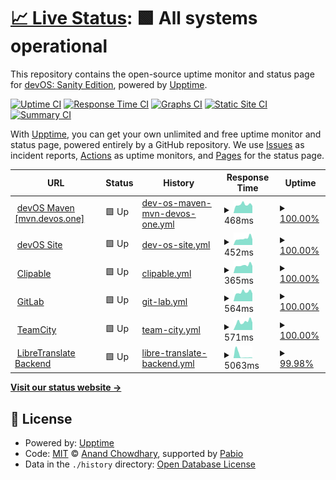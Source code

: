 # [📈 Live Status](https://status.devos.one): <!--live status--> **🟩 All systems operational**

This repository contains the open-source uptime monitor and status page for [devOS: Sanity Edition](devos.one), powered by [Upptime](https://github.com/upptime/upptime).

[![Uptime CI](https://github.com/devOS-Sanity-Edition/upptime/workflows/Uptime%20CI/badge.svg)](https://github.com/devOS-Sanity-Edition/upptime/actions?query=workflow%3A%22Uptime+CI%22)
[![Response Time CI](https://github.com/devOS-Sanity-Edition/upptime/workflows/Response%20Time%20CI/badge.svg)](https://github.com/devOS-Sanity-Edition/upptime/actions?query=workflow%3A%22Response+Time+CI%22)
[![Graphs CI](https://github.com/devOS-Sanity-Edition/upptime/workflows/Graphs%20CI/badge.svg)](https://github.com/devOS-Sanity-Edition/upptime/actions?query=workflow%3A%22Graphs+CI%22)
[![Static Site CI](https://github.com/devOS-Sanity-Edition/upptime/workflows/Static%20Site%20CI/badge.svg)](https://github.com/devOS-Sanity-Edition/upptime/actions?query=workflow%3A%22Static+Site+CI%22)
[![Summary CI](https://github.com/devOS-Sanity-Edition/upptime/workflows/Summary%20CI/badge.svg)](https://github.com/devOS-Sanity-Edition/upptime/actions?query=workflow%3A%22Summary+CI%22)

With [Upptime](https://upptime.js.org), you can get your own unlimited and free uptime monitor and status page, powered entirely by a GitHub repository. We use [Issues](https://github.com/devOS-Sanity-Edition/upptime/issues) as incident reports, [Actions](https://github.com/devOS-Sanity-Edition/upptime/actions) as uptime monitors, and [Pages](https://status.devos.one) for the status page.

<!--start: status pages-->
<!-- This summary is generated by Upptime (https://github.com/upptime/upptime) -->
<!-- Do not edit this manually, your changes will be overwritten -->
<!-- prettier-ignore -->
| URL | Status | History | Response Time | Uptime |
| --- | ------ | ------- | ------------- | ------ |
| <img alt="" src="https://icons.duckduckgo.com/ip3/mvn.devos.one.ico" height="13"> [devOS Maven [mvn.devos.one]](https://mvn.devos.one/releases/cat.txt) | 🟩 Up | [dev-os-maven-mvn-devos-one.yml](https://github.com/devOS-Sanity-Edition/upptime/commits/HEAD/history/dev-os-maven-mvn-devos-one.yml) | <details><summary><img alt="Response time graph" src="./graphs/dev-os-maven-mvn-devos-one/response-time-week.png" height="20"> 468ms</summary><br><a href="https://status.devos.one/history/dev-os-maven-mvn-devos-one"><img alt="Response time 496" src="https://img.shields.io/endpoint?url=https%3A%2F%2Fraw.githubusercontent.com%2FdevOS-Sanity-Edition%2Fupptime%2FHEAD%2Fapi%2Fdev-os-maven-mvn-devos-one%2Fresponse-time.json"></a><br><a href="https://status.devos.one/history/dev-os-maven-mvn-devos-one"><img alt="24-hour response time 393" src="https://img.shields.io/endpoint?url=https%3A%2F%2Fraw.githubusercontent.com%2FdevOS-Sanity-Edition%2Fupptime%2FHEAD%2Fapi%2Fdev-os-maven-mvn-devos-one%2Fresponse-time-day.json"></a><br><a href="https://status.devos.one/history/dev-os-maven-mvn-devos-one"><img alt="7-day response time 468" src="https://img.shields.io/endpoint?url=https%3A%2F%2Fraw.githubusercontent.com%2FdevOS-Sanity-Edition%2Fupptime%2FHEAD%2Fapi%2Fdev-os-maven-mvn-devos-one%2Fresponse-time-week.json"></a><br><a href="https://status.devos.one/history/dev-os-maven-mvn-devos-one"><img alt="30-day response time 496" src="https://img.shields.io/endpoint?url=https%3A%2F%2Fraw.githubusercontent.com%2FdevOS-Sanity-Edition%2Fupptime%2FHEAD%2Fapi%2Fdev-os-maven-mvn-devos-one%2Fresponse-time-month.json"></a><br><a href="https://status.devos.one/history/dev-os-maven-mvn-devos-one"><img alt="1-year response time 496" src="https://img.shields.io/endpoint?url=https%3A%2F%2Fraw.githubusercontent.com%2FdevOS-Sanity-Edition%2Fupptime%2FHEAD%2Fapi%2Fdev-os-maven-mvn-devos-one%2Fresponse-time-year.json"></a></details> | <details><summary><a href="https://status.devos.one/history/dev-os-maven-mvn-devos-one">100.00%</a></summary><a href="https://status.devos.one/history/dev-os-maven-mvn-devos-one"><img alt="All-time uptime 99.94%" src="https://img.shields.io/endpoint?url=https%3A%2F%2Fraw.githubusercontent.com%2FdevOS-Sanity-Edition%2Fupptime%2FHEAD%2Fapi%2Fdev-os-maven-mvn-devos-one%2Fuptime.json"></a><br><a href="https://status.devos.one/history/dev-os-maven-mvn-devos-one"><img alt="24-hour uptime 100.00%" src="https://img.shields.io/endpoint?url=https%3A%2F%2Fraw.githubusercontent.com%2FdevOS-Sanity-Edition%2Fupptime%2FHEAD%2Fapi%2Fdev-os-maven-mvn-devos-one%2Fuptime-day.json"></a><br><a href="https://status.devos.one/history/dev-os-maven-mvn-devos-one"><img alt="7-day uptime 100.00%" src="https://img.shields.io/endpoint?url=https%3A%2F%2Fraw.githubusercontent.com%2FdevOS-Sanity-Edition%2Fupptime%2FHEAD%2Fapi%2Fdev-os-maven-mvn-devos-one%2Fuptime-week.json"></a><br><a href="https://status.devos.one/history/dev-os-maven-mvn-devos-one"><img alt="30-day uptime 99.94%" src="https://img.shields.io/endpoint?url=https%3A%2F%2Fraw.githubusercontent.com%2FdevOS-Sanity-Edition%2Fupptime%2FHEAD%2Fapi%2Fdev-os-maven-mvn-devos-one%2Fuptime-month.json"></a><br><a href="https://status.devos.one/history/dev-os-maven-mvn-devos-one"><img alt="1-year uptime 99.94%" src="https://img.shields.io/endpoint?url=https%3A%2F%2Fraw.githubusercontent.com%2FdevOS-Sanity-Edition%2Fupptime%2FHEAD%2Fapi%2Fdev-os-maven-mvn-devos-one%2Fuptime-year.json"></a></details>
| <img alt="" src="https://icons.duckduckgo.com/ip3/devos.one.ico" height="13"> [devOS Site](https://devos.one) | 🟩 Up | [dev-os-site.yml](https://github.com/devOS-Sanity-Edition/upptime/commits/HEAD/history/dev-os-site.yml) | <details><summary><img alt="Response time graph" src="./graphs/dev-os-site/response-time-week.png" height="20"> 452ms</summary><br><a href="https://status.devos.one/history/dev-os-site"><img alt="Response time 494" src="https://img.shields.io/endpoint?url=https%3A%2F%2Fraw.githubusercontent.com%2FdevOS-Sanity-Edition%2Fupptime%2FHEAD%2Fapi%2Fdev-os-site%2Fresponse-time.json"></a><br><a href="https://status.devos.one/history/dev-os-site"><img alt="24-hour response time 388" src="https://img.shields.io/endpoint?url=https%3A%2F%2Fraw.githubusercontent.com%2FdevOS-Sanity-Edition%2Fupptime%2FHEAD%2Fapi%2Fdev-os-site%2Fresponse-time-day.json"></a><br><a href="https://status.devos.one/history/dev-os-site"><img alt="7-day response time 452" src="https://img.shields.io/endpoint?url=https%3A%2F%2Fraw.githubusercontent.com%2FdevOS-Sanity-Edition%2Fupptime%2FHEAD%2Fapi%2Fdev-os-site%2Fresponse-time-week.json"></a><br><a href="https://status.devos.one/history/dev-os-site"><img alt="30-day response time 494" src="https://img.shields.io/endpoint?url=https%3A%2F%2Fraw.githubusercontent.com%2FdevOS-Sanity-Edition%2Fupptime%2FHEAD%2Fapi%2Fdev-os-site%2Fresponse-time-month.json"></a><br><a href="https://status.devos.one/history/dev-os-site"><img alt="1-year response time 494" src="https://img.shields.io/endpoint?url=https%3A%2F%2Fraw.githubusercontent.com%2FdevOS-Sanity-Edition%2Fupptime%2FHEAD%2Fapi%2Fdev-os-site%2Fresponse-time-year.json"></a></details> | <details><summary><a href="https://status.devos.one/history/dev-os-site">100.00%</a></summary><a href="https://status.devos.one/history/dev-os-site"><img alt="All-time uptime 100.00%" src="https://img.shields.io/endpoint?url=https%3A%2F%2Fraw.githubusercontent.com%2FdevOS-Sanity-Edition%2Fupptime%2FHEAD%2Fapi%2Fdev-os-site%2Fuptime.json"></a><br><a href="https://status.devos.one/history/dev-os-site"><img alt="24-hour uptime 100.00%" src="https://img.shields.io/endpoint?url=https%3A%2F%2Fraw.githubusercontent.com%2FdevOS-Sanity-Edition%2Fupptime%2FHEAD%2Fapi%2Fdev-os-site%2Fuptime-day.json"></a><br><a href="https://status.devos.one/history/dev-os-site"><img alt="7-day uptime 100.00%" src="https://img.shields.io/endpoint?url=https%3A%2F%2Fraw.githubusercontent.com%2FdevOS-Sanity-Edition%2Fupptime%2FHEAD%2Fapi%2Fdev-os-site%2Fuptime-week.json"></a><br><a href="https://status.devos.one/history/dev-os-site"><img alt="30-day uptime 100.00%" src="https://img.shields.io/endpoint?url=https%3A%2F%2Fraw.githubusercontent.com%2FdevOS-Sanity-Edition%2Fupptime%2FHEAD%2Fapi%2Fdev-os-site%2Fuptime-month.json"></a><br><a href="https://status.devos.one/history/dev-os-site"><img alt="1-year uptime 100.00%" src="https://img.shields.io/endpoint?url=https%3A%2F%2Fraw.githubusercontent.com%2FdevOS-Sanity-Edition%2Fupptime%2FHEAD%2Fapi%2Fdev-os-site%2Fuptime-year.json"></a></details>
| <img alt="" src="https://icons.duckduckgo.com/ip3/clips.devos.one.ico" height="13"> [Clipable](https://clips.devos.one) | 🟩 Up | [clipable.yml](https://github.com/devOS-Sanity-Edition/upptime/commits/HEAD/history/clipable.yml) | <details><summary><img alt="Response time graph" src="./graphs/clipable/response-time-week.png" height="20"> 365ms</summary><br><a href="https://status.devos.one/history/clipable"><img alt="Response time 402" src="https://img.shields.io/endpoint?url=https%3A%2F%2Fraw.githubusercontent.com%2FdevOS-Sanity-Edition%2Fupptime%2FHEAD%2Fapi%2Fclipable%2Fresponse-time.json"></a><br><a href="https://status.devos.one/history/clipable"><img alt="24-hour response time 334" src="https://img.shields.io/endpoint?url=https%3A%2F%2Fraw.githubusercontent.com%2FdevOS-Sanity-Edition%2Fupptime%2FHEAD%2Fapi%2Fclipable%2Fresponse-time-day.json"></a><br><a href="https://status.devos.one/history/clipable"><img alt="7-day response time 365" src="https://img.shields.io/endpoint?url=https%3A%2F%2Fraw.githubusercontent.com%2FdevOS-Sanity-Edition%2Fupptime%2FHEAD%2Fapi%2Fclipable%2Fresponse-time-week.json"></a><br><a href="https://status.devos.one/history/clipable"><img alt="30-day response time 402" src="https://img.shields.io/endpoint?url=https%3A%2F%2Fraw.githubusercontent.com%2FdevOS-Sanity-Edition%2Fupptime%2FHEAD%2Fapi%2Fclipable%2Fresponse-time-month.json"></a><br><a href="https://status.devos.one/history/clipable"><img alt="1-year response time 402" src="https://img.shields.io/endpoint?url=https%3A%2F%2Fraw.githubusercontent.com%2FdevOS-Sanity-Edition%2Fupptime%2FHEAD%2Fapi%2Fclipable%2Fresponse-time-year.json"></a></details> | <details><summary><a href="https://status.devos.one/history/clipable">100.00%</a></summary><a href="https://status.devos.one/history/clipable"><img alt="All-time uptime 100.00%" src="https://img.shields.io/endpoint?url=https%3A%2F%2Fraw.githubusercontent.com%2FdevOS-Sanity-Edition%2Fupptime%2FHEAD%2Fapi%2Fclipable%2Fuptime.json"></a><br><a href="https://status.devos.one/history/clipable"><img alt="24-hour uptime 100.00%" src="https://img.shields.io/endpoint?url=https%3A%2F%2Fraw.githubusercontent.com%2FdevOS-Sanity-Edition%2Fupptime%2FHEAD%2Fapi%2Fclipable%2Fuptime-day.json"></a><br><a href="https://status.devos.one/history/clipable"><img alt="7-day uptime 100.00%" src="https://img.shields.io/endpoint?url=https%3A%2F%2Fraw.githubusercontent.com%2FdevOS-Sanity-Edition%2Fupptime%2FHEAD%2Fapi%2Fclipable%2Fuptime-week.json"></a><br><a href="https://status.devos.one/history/clipable"><img alt="30-day uptime 100.00%" src="https://img.shields.io/endpoint?url=https%3A%2F%2Fraw.githubusercontent.com%2FdevOS-Sanity-Edition%2Fupptime%2FHEAD%2Fapi%2Fclipable%2Fuptime-month.json"></a><br><a href="https://status.devos.one/history/clipable"><img alt="1-year uptime 100.00%" src="https://img.shields.io/endpoint?url=https%3A%2F%2Fraw.githubusercontent.com%2FdevOS-Sanity-Edition%2Fupptime%2FHEAD%2Fapi%2Fclipable%2Fuptime-year.json"></a></details>
| <img alt="" src="https://icons.duckduckgo.com/ip3/git.devos.one.ico" height="13"> [GitLab](https://git.devos.one) | 🟩 Up | [git-lab.yml](https://github.com/devOS-Sanity-Edition/upptime/commits/HEAD/history/git-lab.yml) | <details><summary><img alt="Response time graph" src="./graphs/git-lab/response-time-week.png" height="20"> 564ms</summary><br><a href="https://status.devos.one/history/git-lab"><img alt="Response time 602" src="https://img.shields.io/endpoint?url=https%3A%2F%2Fraw.githubusercontent.com%2FdevOS-Sanity-Edition%2Fupptime%2FHEAD%2Fapi%2Fgit-lab%2Fresponse-time.json"></a><br><a href="https://status.devos.one/history/git-lab"><img alt="24-hour response time 486" src="https://img.shields.io/endpoint?url=https%3A%2F%2Fraw.githubusercontent.com%2FdevOS-Sanity-Edition%2Fupptime%2FHEAD%2Fapi%2Fgit-lab%2Fresponse-time-day.json"></a><br><a href="https://status.devos.one/history/git-lab"><img alt="7-day response time 564" src="https://img.shields.io/endpoint?url=https%3A%2F%2Fraw.githubusercontent.com%2FdevOS-Sanity-Edition%2Fupptime%2FHEAD%2Fapi%2Fgit-lab%2Fresponse-time-week.json"></a><br><a href="https://status.devos.one/history/git-lab"><img alt="30-day response time 602" src="https://img.shields.io/endpoint?url=https%3A%2F%2Fraw.githubusercontent.com%2FdevOS-Sanity-Edition%2Fupptime%2FHEAD%2Fapi%2Fgit-lab%2Fresponse-time-month.json"></a><br><a href="https://status.devos.one/history/git-lab"><img alt="1-year response time 602" src="https://img.shields.io/endpoint?url=https%3A%2F%2Fraw.githubusercontent.com%2FdevOS-Sanity-Edition%2Fupptime%2FHEAD%2Fapi%2Fgit-lab%2Fresponse-time-year.json"></a></details> | <details><summary><a href="https://status.devos.one/history/git-lab">100.00%</a></summary><a href="https://status.devos.one/history/git-lab"><img alt="All-time uptime 100.00%" src="https://img.shields.io/endpoint?url=https%3A%2F%2Fraw.githubusercontent.com%2FdevOS-Sanity-Edition%2Fupptime%2FHEAD%2Fapi%2Fgit-lab%2Fuptime.json"></a><br><a href="https://status.devos.one/history/git-lab"><img alt="24-hour uptime 100.00%" src="https://img.shields.io/endpoint?url=https%3A%2F%2Fraw.githubusercontent.com%2FdevOS-Sanity-Edition%2Fupptime%2FHEAD%2Fapi%2Fgit-lab%2Fuptime-day.json"></a><br><a href="https://status.devos.one/history/git-lab"><img alt="7-day uptime 100.00%" src="https://img.shields.io/endpoint?url=https%3A%2F%2Fraw.githubusercontent.com%2FdevOS-Sanity-Edition%2Fupptime%2FHEAD%2Fapi%2Fgit-lab%2Fuptime-week.json"></a><br><a href="https://status.devos.one/history/git-lab"><img alt="30-day uptime 100.00%" src="https://img.shields.io/endpoint?url=https%3A%2F%2Fraw.githubusercontent.com%2FdevOS-Sanity-Edition%2Fupptime%2FHEAD%2Fapi%2Fgit-lab%2Fuptime-month.json"></a><br><a href="https://status.devos.one/history/git-lab"><img alt="1-year uptime 100.00%" src="https://img.shields.io/endpoint?url=https%3A%2F%2Fraw.githubusercontent.com%2FdevOS-Sanity-Edition%2Fupptime%2FHEAD%2Fapi%2Fgit-lab%2Fuptime-year.json"></a></details>
| <img alt="" src="https://icons.duckduckgo.com/ip3/tc.devos.gay.ico" height="13"> [TeamCity](https://tc.devos.gay) | 🟩 Up | [team-city.yml](https://github.com/devOS-Sanity-Edition/upptime/commits/HEAD/history/team-city.yml) | <details><summary><img alt="Response time graph" src="./graphs/team-city/response-time-week.png" height="20"> 571ms</summary><br><a href="https://status.devos.one/history/team-city"><img alt="Response time 638" src="https://img.shields.io/endpoint?url=https%3A%2F%2Fraw.githubusercontent.com%2FdevOS-Sanity-Edition%2Fupptime%2FHEAD%2Fapi%2Fteam-city%2Fresponse-time.json"></a><br><a href="https://status.devos.one/history/team-city"><img alt="24-hour response time 516" src="https://img.shields.io/endpoint?url=https%3A%2F%2Fraw.githubusercontent.com%2FdevOS-Sanity-Edition%2Fupptime%2FHEAD%2Fapi%2Fteam-city%2Fresponse-time-day.json"></a><br><a href="https://status.devos.one/history/team-city"><img alt="7-day response time 571" src="https://img.shields.io/endpoint?url=https%3A%2F%2Fraw.githubusercontent.com%2FdevOS-Sanity-Edition%2Fupptime%2FHEAD%2Fapi%2Fteam-city%2Fresponse-time-week.json"></a><br><a href="https://status.devos.one/history/team-city"><img alt="30-day response time 638" src="https://img.shields.io/endpoint?url=https%3A%2F%2Fraw.githubusercontent.com%2FdevOS-Sanity-Edition%2Fupptime%2FHEAD%2Fapi%2Fteam-city%2Fresponse-time-month.json"></a><br><a href="https://status.devos.one/history/team-city"><img alt="1-year response time 638" src="https://img.shields.io/endpoint?url=https%3A%2F%2Fraw.githubusercontent.com%2FdevOS-Sanity-Edition%2Fupptime%2FHEAD%2Fapi%2Fteam-city%2Fresponse-time-year.json"></a></details> | <details><summary><a href="https://status.devos.one/history/team-city">100.00%</a></summary><a href="https://status.devos.one/history/team-city"><img alt="All-time uptime 100.00%" src="https://img.shields.io/endpoint?url=https%3A%2F%2Fraw.githubusercontent.com%2FdevOS-Sanity-Edition%2Fupptime%2FHEAD%2Fapi%2Fteam-city%2Fuptime.json"></a><br><a href="https://status.devos.one/history/team-city"><img alt="24-hour uptime 100.00%" src="https://img.shields.io/endpoint?url=https%3A%2F%2Fraw.githubusercontent.com%2FdevOS-Sanity-Edition%2Fupptime%2FHEAD%2Fapi%2Fteam-city%2Fuptime-day.json"></a><br><a href="https://status.devos.one/history/team-city"><img alt="7-day uptime 100.00%" src="https://img.shields.io/endpoint?url=https%3A%2F%2Fraw.githubusercontent.com%2FdevOS-Sanity-Edition%2Fupptime%2FHEAD%2Fapi%2Fteam-city%2Fuptime-week.json"></a><br><a href="https://status.devos.one/history/team-city"><img alt="30-day uptime 100.00%" src="https://img.shields.io/endpoint?url=https%3A%2F%2Fraw.githubusercontent.com%2FdevOS-Sanity-Edition%2Fupptime%2FHEAD%2Fapi%2Fteam-city%2Fuptime-month.json"></a><br><a href="https://status.devos.one/history/team-city"><img alt="1-year uptime 100.00%" src="https://img.shields.io/endpoint?url=https%3A%2F%2Fraw.githubusercontent.com%2FdevOS-Sanity-Edition%2Fupptime%2FHEAD%2Fapi%2Fteam-city%2Fuptime-year.json"></a></details>
| <img alt="" src="https://icons.duckduckgo.com/ip3/libretranslate.devos.gay.ico" height="13"> [LibreTranslate Backend](https://libretranslate.devos.gay/languages) | 🟩 Up | [libre-translate-backend.yml](https://github.com/devOS-Sanity-Edition/upptime/commits/HEAD/history/libre-translate-backend.yml) | <details><summary><img alt="Response time graph" src="./graphs/libre-translate-backend/response-time-week.png" height="20"> 5063ms</summary><br><a href="https://status.devos.one/history/libre-translate-backend"><img alt="Response time 5063" src="https://img.shields.io/endpoint?url=https%3A%2F%2Fraw.githubusercontent.com%2FdevOS-Sanity-Edition%2Fupptime%2FHEAD%2Fapi%2Flibre-translate-backend%2Fresponse-time.json"></a><br><a href="https://status.devos.one/history/libre-translate-backend"><img alt="24-hour response time 836" src="https://img.shields.io/endpoint?url=https%3A%2F%2Fraw.githubusercontent.com%2FdevOS-Sanity-Edition%2Fupptime%2FHEAD%2Fapi%2Flibre-translate-backend%2Fresponse-time-day.json"></a><br><a href="https://status.devos.one/history/libre-translate-backend"><img alt="7-day response time 5063" src="https://img.shields.io/endpoint?url=https%3A%2F%2Fraw.githubusercontent.com%2FdevOS-Sanity-Edition%2Fupptime%2FHEAD%2Fapi%2Flibre-translate-backend%2Fresponse-time-week.json"></a><br><a href="https://status.devos.one/history/libre-translate-backend"><img alt="30-day response time 5063" src="https://img.shields.io/endpoint?url=https%3A%2F%2Fraw.githubusercontent.com%2FdevOS-Sanity-Edition%2Fupptime%2FHEAD%2Fapi%2Flibre-translate-backend%2Fresponse-time-month.json"></a><br><a href="https://status.devos.one/history/libre-translate-backend"><img alt="1-year response time 5063" src="https://img.shields.io/endpoint?url=https%3A%2F%2Fraw.githubusercontent.com%2FdevOS-Sanity-Edition%2Fupptime%2FHEAD%2Fapi%2Flibre-translate-backend%2Fresponse-time-year.json"></a></details> | <details><summary><a href="https://status.devos.one/history/libre-translate-backend">99.98%</a></summary><a href="https://status.devos.one/history/libre-translate-backend"><img alt="All-time uptime 99.98%" src="https://img.shields.io/endpoint?url=https%3A%2F%2Fraw.githubusercontent.com%2FdevOS-Sanity-Edition%2Fupptime%2FHEAD%2Fapi%2Flibre-translate-backend%2Fuptime.json"></a><br><a href="https://status.devos.one/history/libre-translate-backend"><img alt="24-hour uptime 100.00%" src="https://img.shields.io/endpoint?url=https%3A%2F%2Fraw.githubusercontent.com%2FdevOS-Sanity-Edition%2Fupptime%2FHEAD%2Fapi%2Flibre-translate-backend%2Fuptime-day.json"></a><br><a href="https://status.devos.one/history/libre-translate-backend"><img alt="7-day uptime 99.98%" src="https://img.shields.io/endpoint?url=https%3A%2F%2Fraw.githubusercontent.com%2FdevOS-Sanity-Edition%2Fupptime%2FHEAD%2Fapi%2Flibre-translate-backend%2Fuptime-week.json"></a><br><a href="https://status.devos.one/history/libre-translate-backend"><img alt="30-day uptime 99.98%" src="https://img.shields.io/endpoint?url=https%3A%2F%2Fraw.githubusercontent.com%2FdevOS-Sanity-Edition%2Fupptime%2FHEAD%2Fapi%2Flibre-translate-backend%2Fuptime-month.json"></a><br><a href="https://status.devos.one/history/libre-translate-backend"><img alt="1-year uptime 99.98%" src="https://img.shields.io/endpoint?url=https%3A%2F%2Fraw.githubusercontent.com%2FdevOS-Sanity-Edition%2Fupptime%2FHEAD%2Fapi%2Flibre-translate-backend%2Fuptime-year.json"></a></details>

<!--end: status pages-->

[**Visit our status website →**](https://status.devos.one)

## 📄 License

- Powered by: [Upptime](https://github.com/upptime/upptime)
- Code: [MIT](./LICENSE) © [Anand Chowdhary](https://anandchowdhary.com), supported by [Pabio](https://pabio.com)
- Data in the `./history` directory: [Open Database License](https://opendatacommons.org/licenses/odbl/1-0/)
